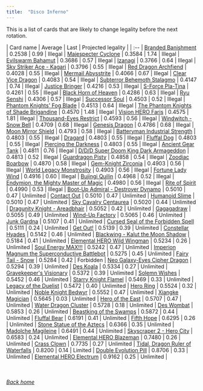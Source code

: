 ```yaml
---
title:  "Disco Inferno"
---
```


This is a list of cards that are likely to change legality before the next rotation.

| Card name | Average | Last | Projected legality |
| :-- |
[Branded Banishment](https://db.ygoprodeck.com/card/?search=Branded%20Banishment) | 0.2538 | 0.99 | Illegal |
[Majespecter Cyclone](https://db.ygoprodeck.com/card/?search=Majespecter%20Cyclone) | 0.3584 | 1.74 | Illegal |
[Evilswarm Bahamut](https://db.ygoprodeck.com/card/?search=Evilswarm%20Bahamut) | 0.3686 | 0.57 | Illegal |
[Izanagi](https://db.ygoprodeck.com/card/?search=Izanagi) | 0.3766 | 0.64 | Illegal |
[Sky Striker Ace - Kagari](https://db.ygoprodeck.com/card/?search=Sky%20Striker%20Ace%20-%20Kagari) | 0.3796 | 0.55 | Illegal |
[Red Dragon Archfiend](https://db.ygoprodeck.com/card/?search=Red%20Dragon%20Archfiend) | 0.4028 | 0.55 | Illegal |
[Mermail Abysstrite](https://db.ygoprodeck.com/card/?search=Mermail%20Abysstrite) | 0.4066 | 0.67 | Illegal |
[Clear Vice Dragon](https://db.ygoprodeck.com/card/?search=Clear%20Vice%20Dragon) | 0.4083 | 0.54 | Illegal |
[Subterror Behemoth Stalagmo](https://db.ygoprodeck.com/card/?search=Subterror%20Behemoth%20Stalagmo) | 0.4147 | 0.74 | Illegal |
[Justice Bringer](https://db.ygoprodeck.com/card/?search=Justice%20Bringer) | 0.4216 | 0.53 | Illegal |
[S-Force Pla-Tina](https://db.ygoprodeck.com/card/?search=S-Force%20Pla-Tina) | 0.4261 | 0.55 | Illegal |
[Black Horn of Heaven](https://db.ygoprodeck.com/card/?search=Black%20Horn%20of%20Heaven) | 0.4286 | 0.63 | Illegal |
[Ryu Senshi](https://db.ygoprodeck.com/card/?search=Ryu%20Senshi) | 0.4306 | 0.57 | Illegal |
[Successor Soul](https://db.ygoprodeck.com/card/?search=Successor%20Soul) | 0.4503 | 0.52 | Illegal |
[Phantom Knights' Fog Blade](https://db.ygoprodeck.com/card/?search=Phantom%20Knights'%20Fog%20Blade) | 0.4513 | 0.64 | Illegal |
[The Phantom Knights of Shade Brigandine](https://db.ygoprodeck.com/card/?search=The%20Phantom%20Knights%20of%20Shade%20Brigandine) | 0.4570 | 1.48 | Illegal |
[Vision HERO Faris](https://db.ygoprodeck.com/card/?search=Vision%20HERO%20Faris) | 0.4575 | 1.81 | Illegal |
[Thousand-Eyes Restrict](https://db.ygoprodeck.com/card/?search=Thousand-Eyes%20Restrict) | 0.4593 | 0.56 | Illegal |
[Windwitch - Snow Bell](https://db.ygoprodeck.com/card/?search=Windwitch%20-%20Snow%20Bell) | 0.4709 | 0.68 | Illegal |
[Genesis Dragon](https://db.ygoprodeck.com/card/?search=Genesis%20Dragon) | 0.4786 | 0.68 | Illegal |
[Moon Mirror Shield](https://db.ygoprodeck.com/card/?search=Moon%20Mirror%20Shield) | 0.4793 | 0.58 | Illegal |
[Batteryman Industrial Strength](https://db.ygoprodeck.com/card/?search=Batteryman%20Industrial%20Strength) | 0.4803 | 0.55 | Illegal |
[Dragard](https://db.ygoprodeck.com/card/?search=Dragard) | 0.4803 | 0.55 | Illegal |
[Fluffal Dog](https://db.ygoprodeck.com/card/?search=Fluffal%20Dog) | 0.4803 | 0.55 | Illegal |
[Piercing the Darkness](https://db.ygoprodeck.com/card/?search=Piercing%20the%20Darkness) | 0.4803 | 0.55 | Illegal |
[Ancient Gear Tank](https://db.ygoprodeck.com/card/?search=Ancient%20Gear%20Tank) | 0.4811 | 0.76 | Illegal |
[D/D/D Super Doom King Dark Armageddon](https://db.ygoprodeck.com/card/?search=D/D/D%20Super%20Doom%20King%20Dark%20Armageddon) | 0.4813 | 0.52 | Illegal |
[Guardragon Pisty](https://db.ygoprodeck.com/card/?search=Guardragon%20Pisty) | 0.4858 | 0.54 | Illegal |
[Zoodiac Boarbow](https://db.ygoprodeck.com/card/?search=Zoodiac%20Boarbow) | 0.4870 | 0.58 | Illegal |
[Gem-Knight Zirconia](https://db.ygoprodeck.com/card/?search=Gem-Knight%20Zirconia) | 0.4903 | 0.56 | Illegal |
[World Legacy Monstrosity](https://db.ygoprodeck.com/card/?search=World%20Legacy%20Monstrosity) | 0.4903 | 0.56 | Illegal |
[Fortune Lady Wind](https://db.ygoprodeck.com/card/?search=Fortune%20Lady%20Wind) | 0.4916 | 0.60 | Illegal |
[Bujingi Quilin](https://db.ygoprodeck.com/card/?search=Bujingi%20Quilin) | 0.4968 | 0.52 | Illegal |
[Endymion, the Mighty Master of Magic](https://db.ygoprodeck.com/card/?search=Endymion,%20the%20Mighty%20Master%20of%20Magic) | 0.4980 | 0.56 | Illegal |
[Rite of Spirit](https://db.ygoprodeck.com/card/?search=Rite%20of%20Spirit) | 0.4990 | 0.53 | Illegal |
[Boot-Up Admiral - Destroyer Dynamo](https://db.ygoprodeck.com/card/?search=Boot-Up%20Admiral%20-%20Destroyer%20Dynamo) | 0.5010 | 0.47 | Unlimited |
[Contact Out](https://db.ygoprodeck.com/card/?search=Contact%20Out) | 0.5010 | 0.47 | Unlimited |
[Humanoid Slime](https://db.ygoprodeck.com/card/?search=Humanoid%20Slime) | 0.5010 | 0.47 | Unlimited |
[Sky Cavalry Centaurea](https://db.ygoprodeck.com/card/?search=Sky%20Cavalry%20Centaurea) | 0.5020 | 0.44 | Unlimited |
[Dragunity Knight - Areadbhair](https://db.ygoprodeck.com/card/?search=Dragunity%20Knight%20-%20Areadbhair) | 0.5052 | 0.42 | Unlimited |
[Gagagadraw](https://db.ygoprodeck.com/card/?search=Gagagadraw) | 0.5055 | 0.49 | Unlimited |
[Wind-Up Factory](https://db.ygoprodeck.com/card/?search=Wind-Up%20Factory) | 0.5065 | 0.46 | Unlimited |
[Junk Gardna](https://db.ygoprodeck.com/card/?search=Junk%20Gardna) | 0.5107 | 0.41 | Unlimited |
[Cursed Seal of the Forbidden Spell](https://db.ygoprodeck.com/card/?search=Cursed%20Seal%20of%20the%20Forbidden%20Spell) | 0.5111 | 0.24 | Unlimited |
[Get Out!](https://db.ygoprodeck.com/card/?search=Get%20Out!) | 0.5139 | 0.39 | Unlimited |
[Constellar Hyades](https://db.ygoprodeck.com/card/?search=Constellar%20Hyades) | 0.5142 | 0.46 | Unlimited |
[Blackwing - Kalut the Moon Shadow](https://db.ygoprodeck.com/card/?search=Blackwing%20-%20Kalut%20the%20Moon%20Shadow) | 0.5184 | 0.41 | Unlimited |
[Elemental HERO Wild Wingman](https://db.ygoprodeck.com/card/?search=Elemental%20HERO%20Wild%20Wingman) | 0.5234 | 0.26 | Unlimited |
[Soul Energy MAX!!!](https://db.ygoprodeck.com/card/?search=Soul%20Energy%20MAX!!!) | 0.5242 | 0.47 | Unlimited |
[Imperion Magnum the Superconductive Battlebot](https://db.ygoprodeck.com/card/?search=Imperion%20Magnum%20the%20Superconductive%20Battlebot) | 0.5275 | 0.45 | Unlimited |
[Fairy Tail - Snow](https://db.ygoprodeck.com/card/?search=Fairy%20Tail%20-%20Snow) | 0.5284 | 0.42 | Forbidden |
[Neo Galaxy-Eyes Cipher Dragon](https://db.ygoprodeck.com/card/?search=Neo%20Galaxy-Eyes%20Cipher%20Dragon) | 0.5294 | 0.39 | Unlimited |
[Des Koala](https://db.ygoprodeck.com/card/?search=Des%20Koala) | 0.5334 | 0.27 | Unlimited |
[Gravekeeper's Visionary](https://db.ygoprodeck.com/card/?search=Gravekeeper's%20Visionary) | 0.5372 | 0.39 | Unlimited |
[Solemn Wishes](https://db.ygoprodeck.com/card/?search=Solemn%20Wishes) | 0.5452 | 0.46 | Unlimited |
[Starry Knight Flamel](https://db.ygoprodeck.com/card/?search=Starry%20Knight%20Flamel) | 0.5469 | 0.33 | Unlimited |
[Legacy of the Duelist](https://db.ygoprodeck.com/card/?search=Legacy%20of%20the%20Duelist) | 0.5472 | 0.40 | Unlimited |
[Hero Ring](https://db.ygoprodeck.com/card/?search=Hero%20Ring) | 0.5524 | 0.32 | Unlimited |
[Noble Knight Bedwyr](https://db.ygoprodeck.com/card/?search=Noble%20Knight%20Bedwyr) | 0.5552 | 0.47 | Unlimited |
[Xiangke Magician](https://db.ygoprodeck.com/card/?search=Xiangke%20Magician) | 0.5645 | 0.03 | Unlimited |
[Hero of the East](https://db.ygoprodeck.com/card/?search=Hero%20of%20the%20East) | 0.5707 | 0.47 | Unlimited |
[Water Dragon Cluster](https://db.ygoprodeck.com/card/?search=Water%20Dragon%20Cluster) | 0.5728 | 0.18 | Unlimited |
[Des Wombat](https://db.ygoprodeck.com/card/?search=Des%20Wombat) | 0.5853 | 0.26 | Unlimited |
[Beastking of the Swamps](https://db.ygoprodeck.com/card/?search=Beastking%20of%20the%20Swamps) | 0.5872 | 0.44 | Unlimited |
[Fluffal Bear](https://db.ygoprodeck.com/card/?search=Fluffal%20Bear) | 0.6191 | 0.41 | Unlimited |
[Fifth Hope](https://db.ygoprodeck.com/card/?search=Fifth%20Hope) | 0.6295 | 0.26 | Unlimited |
[Stone Statue of the Aztecs](https://db.ygoprodeck.com/card/?search=Stone%20Statue%20of%20the%20Aztecs) | 0.6366 | 0.35 | Unlimited |
[Madolche Magileine](https://db.ygoprodeck.com/card/?search=Madolche%20Magileine) | 0.6491 | 0.44 | Unlimited |
[Skyscraper 2 - Hero City](https://db.ygoprodeck.com/card/?search=Skyscraper%202%20-%20Hero%20City) | 0.6583 | 0.24 | Unlimited |
[Elemental HERO Blazeman](https://db.ygoprodeck.com/card/?search=Elemental%20HERO%20Blazeman) | 0.7480 | 0.26 | Unlimited |
[Crass Clown](https://db.ygoprodeck.com/card/?search=Crass%20Clown) | 0.7735 | 0.27 | Unlimited |
[Tidal, Dragon Ruler of Waterfalls](https://db.ygoprodeck.com/card/?search=Tidal,%20Dragon%20Ruler%20of%20Waterfalls) | 0.8200 | 0.14 | Limited |
[Double Evolution Pill](https://db.ygoprodeck.com/card/?search=Double%20Evolution%20Pill) | 0.8706 | 0.33 | Unlimited |
[Elemental HERO Electrum](https://db.ygoprodeck.com/card/?search=Elemental%20HERO%20Electrum) | 0.9162 | 0.25 | Unlimited |

<br>

###### [Back home](index)